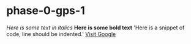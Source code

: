 phase-0-gps-1
=============
*Here is some text in italics*
**Here is some bold text**
'Here is a snippet of code, line should be indented.'
[Visit Google](www.google.com)